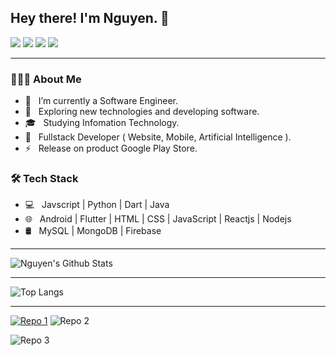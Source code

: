 
## <h2> Hey there! I'm Nguyen. 👋

<a href="https://www.facebook.com/thanhnguyen.dev"><img src="https://img.shields.io/badge/facebook-2192FF?style=for-the-badge&logo=facebook&logoColor=white"/></a> <a href="https://www.linkedin.com/in/thanh-nguyen-dev/"><img src="https://img.shields.io/badge/linkedin-5800FF?style=for-the-badge&logo=linkedin&logoColor=white"/></a> <a href="mailto: work@nguyendt.dev"><img src="https://img.shields.io/badge/gmail-EA047E?style=for-the-badge&logo=gmail&logoColor=white"/></a> <a href="https://play.google.com/store/apps/dev?id=5876315529728228905"><img src="https://img.shields.io/badge/Play Store-A555EC?style=for-the-badge&logo=google-play&logoColor=white"/></a>
<hr>
<h3> 👨🏻‍💻  About Me </h3>

- 🚀 &nbsp; I’m currently a Software Engineer.
- 🤔 &nbsp; Exploring new technologies and developing software.
- 🎓 &nbsp; Studying Infomation Technology.
- 💼 &nbsp; Fullstack Developer ( Website, Mobile, Artificial Intelligence ).
- ⚡ &nbsp; Release on product Google Play Store.

<h3>🛠 Tech Stack</h3>

- 💻 &nbsp; Javscript | Python | Dart | Java
- 🌐 &nbsp; Android | Flutter | HTML | CSS | JavaScript | Reactjs | Nodejs
- 🛢 &nbsp; MySQL | MongoDB | Firebase
<hr>
<img align="center" src="https://github-readme-stats.vercel.app/api?username=nguyendt-tn&include_all_commits=true&count_private=true&show_icons=true&line_height=20&title_color=7A7ADB&icon_color=2234AE&text_color=D3D3D3&bg_color=0,000000,130F40" alt="Nguyen's Github Stats">

<hr>

![Top Langs](https://github-readme-stats.vercel.app/api/top-langs/?username=nguyendt-tn&layout=compact&text_color=daf7dc&bg_color=151515)

<hr>

<a href="https://github.com/nguyendt-tn/Grammar-Checker">![Repo 1](https://github-readme-stats.vercel.app/api/pin/?username=nguyendt-tn&repo=Grammar-Checker&show_icons=true&theme=radical&title_color=8E2DE2&text_color=fff&icon_color=8E2DE2)</a> ![Repo 2](https://github-readme-stats.vercel.app/api/pin/?username=nguyendt-tn&repo=English-Vietnamese-Dictionary&show_icons=true&theme=radical&title_color=8E2DE2&text_color=fff&icon_color=8E2DE2)



![Repo 3](https://github-readme-stats.vercel.app/api/pin/?username=nguyendt-tn&repo=Z-VPN&show_icons=true&theme=radical&title_color=8E2DE2&text_color=fff&icon_color=8E2DE2)


